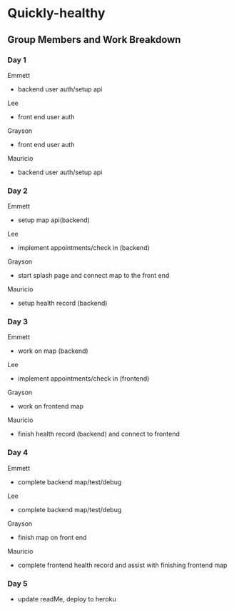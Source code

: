 # Quickly-healthy


## Group Members and Work Breakdown

### Day 1
Emmett
* backend user auth/setup api

Lee
* front end user auth

Grayson
* front end user auth

Mauricio
* backend user auth/setup api

### Day 2
Emmett
* setup map api(backend)

Lee
* implement appointments/check in (backend)

Grayson
* start splash page and connect map to the front end

Mauricio
* setup health record (backend)
### Day 3
Emmett
* work on map (backend)

Lee
* implement appointments/check in (frontend)

Grayson
* work on frontend map

Mauricio
* finish health record (backend) and connect to frontend
### Day 4
Emmett
* complete backend map/test/debug

Lee
* complete backend map/test/debug

Grayson
* finish map on front end

Mauricio
* complete frontend health record and assist with finishing frontend map
### Day 5
* update readMe, deploy to heroku
